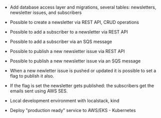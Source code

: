 - Add database access layer and migrations, several tables: newsletters, newsletter issues, and subscribers
- Possible to create a newsletter via REST API, CRUD operations
- Possible to add a subscriber to a newsletter via REST API
- Possible to add a subscriber via an SQS message
- Possible to publish a new newsletter issue via REST API
- Possible to publish a new newsletter issue via an SQS message
- When a new newletter issue is pushed or updated it is possible to set a flag to publish it also. 
- If the flag is set the newsletter gets published: the subscribers get the emails sent using AWS SES.

- Local development environment with localstack, kind
- Deploy "production ready" service to AWS/EKS - Kubernetes